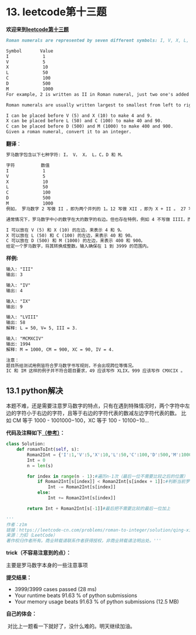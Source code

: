 # 13. leetcode第十三题

**欢迎来到[leetcode第十三题](https://leetcode-cn.com/problems/roman-to-integer/)**

```markdown
Roman numerals are represented by seven different symbols: I, V, X, L, C, D and M.

Symbol       Value
I             1
V             5
X             10
L             50
C             100
D             500
M             1000
For example, 2 is written as II in Roman numeral, just two one's added together. 12 is written as XII, which is simply X + II. The number 27 is written as XXVII, which is XX + V + II.

Roman numerals are usually written largest to smallest from left to right. However, the numeral for four is not IIII. Instead, the number four is written as IV. Because the one is before the five we subtract it making four. The same principle applies to the number nine, which is written as IX. There are six instances where subtraction is used:

I can be placed before V (5) and X (10) to make 4 and 9. 
X can be placed before L (50) and C (100) to make 40 and 90. 
C can be placed before D (500) and M (1000) to make 400 and 900.
Given a roman numeral, convert it to an integer.
```

**翻译**：

```markdown
罗马数字包含以下七种字符: I， V， X， L，C，D 和 M。

字符          数值
I             1
V             5
X             10
L             50
C             100
D             500
M             1000
例如， 罗马数字 2 写做 II ，即为两个并列的 1。12 写做 XII ，即为 X + II 。 27 写做  XXVII, 即为 XX + V + II 。

通常情况下，罗马数字中小的数字在大的数字的右边。但也存在特例，例如 4 不写做 IIII，而是 IV。数字 1 在数字 5 的左边，所表示的数等于大数 5 减小数 1 得到的数值 4 。同样地，数字 9 表示为 IX。这个特殊的规则只适用于以下六种情况：

I 可以放在 V (5) 和 X (10) 的左边，来表示 4 和 9。
X 可以放在 L (50) 和 C (100) 的左边，来表示 40 和 90。 
C 可以放在 D (500) 和 M (1000) 的左边，来表示 400 和 900。
给定一个罗马数字，将其转换成整数。输入确保在 1 到 3999 的范围内。
```

**样例:**

```markdown
输入: "III"
输出: 3

输入: "IV"
输出: 4

输入: "IX"
输出: 9

输入: "LVIII"
输出: 58
解释: L = 50, V= 5, III = 3.

输入: "MCMXCIV"
输出: 1994
解释: M = 1000, CM = 900, XC = 90, IV = 4.

注意：
题目所给测试用例皆符合罗马数字书写规则，不会出现跨位等情况。
IC 和 IM 这样的例子并不符合题目要求，49 应该写作 XLIX，999 应该写作 CMXCIX 。
```

## 13.1 python解决

​        本题不难，还是需要注意罗马数字的特点，只有在遇到特殊情况时，两个字符中左边的字符小于右边的字符，且等于右边的字符代表的数减左边字符代表的数。 比如 CM 等于 1000 - 1001000−100，XC 等于 100 - 10100−10...

**代码及注释如下[（参考）](https://leetcode-cn.com/problems/roman-to-integer/solution/qing-xi-tu-jie-python3-by-ml-zimingmeng/)：**

```python
class Solution:
    def romanToInt(self, s):
        Roman2Int = {'I':1,'V':5,'X':10,'L':50,'C':100,'D':500,'M':1000}#构建一个字典用来保存转换方式，数据结构是哈希表，python中用字典来实现，也可以用其他的像上一道题的列表或者列表+元组来实现。
        Int = 0
        n = len(s)

        for index in range(n - 1):#遍历n-1次（最后一位不需要比较之后的位置）
            if Roman2Int[s[index]] < Roman2Int[s[index + 1]]:#判断当前罗马数字字符和后面位置罗马字符对应的数字的大小关系
                Int -= Roman2Int[s[index]]
            else:
                Int += Roman2Int[s[index]]

        return Int + Roman2Int[s[-1]]#最后把不需要比较的最后一位加上

'''
作者：z1m
链接：https://leetcode-cn.com/problems/roman-to-integer/solution/qing-xi-tu-jie-python3-by-ml-zimingmeng/
来源：力扣（LeetCode）
著作权归作者所有。商业转载请联系作者获得授权，非商业转载请注明出处。'''
```

**trick（不容易注意到的点）：**

主要是罗马数字本身的一些注意事项

**提交结果：**

- 3999/3999 cases passed (28 ms)
- Your runtime beats 91.63 % of python submissions
- Your memory usage beats 91.63 % of python submissions (12.5 MB)

**自己的体会：**

​	对比上一题看一下就好了，没什么难的。明天继续加油。
